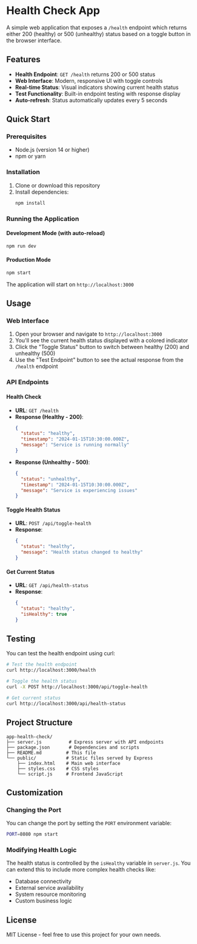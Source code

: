 # Health Check App

A simple web application that exposes a `/health` endpoint which returns either 200 (healthy) or 500 (unhealthy) status based on a toggle button in the browser interface.

## Features

- **Health Endpoint**: `GET /health` returns 200 or 500 status
- **Web Interface**: Modern, responsive UI with toggle controls
- **Real-time Status**: Visual indicators showing current health status
- **Test Functionality**: Built-in endpoint testing with response display
- **Auto-refresh**: Status automatically updates every 5 seconds

## Quick Start

### Prerequisites

- Node.js (version 14 or higher)
- npm or yarn

### Installation

1. Clone or download this repository
2. Install dependencies:
   ```bash
   npm install
   ```

### Running the Application

#### Development Mode (with auto-reload)

```bash
npm run dev
```

#### Production Mode

```bash
npm start
```

The application will start on `http://localhost:3000`

## Usage

### Web Interface

1. Open your browser and navigate to `http://localhost:3000`
2. You'll see the current health status displayed with a colored indicator
3. Click the "Toggle Status" button to switch between healthy (200) and unhealthy (500)
4. Use the "Test Endpoint" button to see the actual response from the `/health` endpoint

### API Endpoints

#### Health Check

- **URL**: `GET /health`
- **Response (Healthy - 200)**:
  ```json
  {
    "status": "healthy",
    "timestamp": "2024-01-15T10:30:00.000Z",
    "message": "Service is running normally"
  }
  ```
- **Response (Unhealthy - 500)**:
  ```json
  {
    "status": "unhealthy",
    "timestamp": "2024-01-15T10:30:00.000Z",
    "message": "Service is experiencing issues"
  }
  ```

#### Toggle Health Status

- **URL**: `POST /api/toggle-health`
- **Response**:
  ```json
  {
    "status": "healthy",
    "message": "Health status changed to healthy"
  }
  ```

#### Get Current Status

- **URL**: `GET /api/health-status`
- **Response**:
  ```json
  {
    "status": "healthy",
    "isHealthy": true
  }
  ```

## Testing

You can test the health endpoint using curl:

```bash
# Test the health endpoint
curl http://localhost:3000/health

# Toggle the health status
curl -X POST http://localhost:3000/api/toggle-health

# Get current status
curl http://localhost:3000/api/health-status
```

## Project Structure

```
app-health-check/
├── server.js          # Express server with API endpoints
├── package.json       # Dependencies and scripts
├── README.md         # This file
└── public/           # Static files served by Express
    ├── index.html    # Main web interface
    ├── styles.css    # CSS styles
    └── script.js     # Frontend JavaScript
```

## Customization

### Changing the Port

You can change the port by setting the `PORT` environment variable:

```bash
PORT=8080 npm start
```

### Modifying Health Logic

The health status is controlled by the `isHealthy` variable in `server.js`. You can extend this to include more complex health checks like:

- Database connectivity
- External service availability
- System resource monitoring
- Custom business logic

## License

MIT License - feel free to use this project for your own needs.
